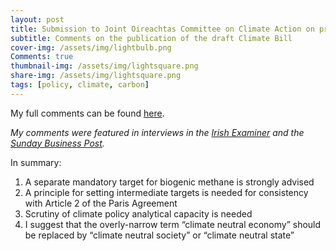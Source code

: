 ```yaml
---
layout: post
title: Submission to Joint Oireachtas Committee on Climate Action on pre-legislative scrutiny of the draft Climate Action bill
subtitle: Comments on the publication of the draft Climate Bill
cover-img: /assets/img/lightbulb.png
Comments: true
thumbnail-img: /assets/img/lightsquare.png
share-img: /assets/img/lightsquare.png
tags: [policy, climate, carbon]
---
```


My full comments can be found [here](https://hannahdaly.ie/draft-climate-bill-HannahDaly-Nov2020.pdf).

*My comments were featured in interviews in the [Irish Examiner](https://www.irishexaminer.com/news/arid-40061198.html) and the [Sunday Business Post](https://www.businesspost.ie/analysis-opinion/ireland-on-road-to-net-zero-carbon-emissions-by-2050-af909075).*

In summary:
1. A separate mandatory target for biogenic methane is strongly advised
2. A principle for setting intermediate targets is needed for consistency with Article 2 of the Paris Agreement
3. Scrutiny of climate policy analytical capacity is needed
4. I suggest that the overly-narrow term “climate neutral economy” should be replaced by “climate neutral society” or “climate neutral state”
